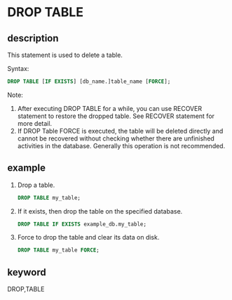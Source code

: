 # DROP TABLE

## description

This statement is used to delete a table.

Syntax:

```sql
DROP TABLE [IF EXISTS] [db_name.]table_name [FORCE];
```

Note:

1. After executing DROP TABLE for a while, you can use RECOVER statement to restore the dropped table. See RECOVER statement for more detail.
2. If DROP Table FORCE is executed, the table will be deleted directly and cannot be recovered without checking whether there are unfinished activities in the database.  Generally this operation is not recommended.

## example

1. Drop a table.

    ```sql
    DROP TABLE my_table;
    ```

2. If it exists, then drop the table on the specified database.

    ```sql
    DROP TABLE IF EXISTS example_db.my_table;
    ```

3. Force to drop the table and clear its data on disk.

    ```sql
    DROP TABLE my_table FORCE;
    ```

## keyword

DROP,TABLE
